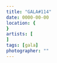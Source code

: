 ```yaml
---
title: "GALA#114"
date: 0000-00-00
location: {
}
artists: [
]
tags: [gala]
photographer: ""
---
```

